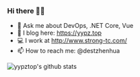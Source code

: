 ### Hi there 👋👏

- 💬 Ask me about DevOps, .NET Core, Vue
- 📃 I blog here: https://yypz.top
- 💻 I work at http://www.strong-tc.com/
- 📫 How to reach me: @destzhenhua

![yypztop's github stats](https://github-readme-stats.vercel.app/api/?username=yypztop&show_icons=true&title_color=fff&icon_color=79ff97&text_color=9f9f9f&bg_color=151515)


<!--
**DestZhenhua/DestZhenhua** is a ✨ _special_ ✨ repository because its `README.md` (this file) appears on your GitHub profile.

Here are some ideas to get you started:

- 🔭 I’m currently working on ...
- 🌱 I’m currently learning ...
- 👯 I’m looking to collaborate on ...
- 🤔 I’m looking for help with ...
- 💬 Ask me about ...
- 📫 How to reach me: ...
- 😄 Pronouns: ...
- ⚡ Fun fact: ...
-->
